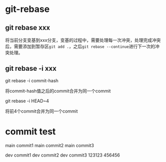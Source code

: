 # git-rebase

## git rebase xxx

将当前分支变基到xxx分支，变基的过程中，需要处理每一次冲突，处理完成冲突后，需要添加到暂存区`git add .`，之后`git rebase --continue`进行下一次的冲突处理。

## git rebase -i xxx

git rebase -i commit-hash

将commit-hash值之后的commit合并为同一个commit

git rebase -i HEAD~4

将前4个commit合并为同一个commit

# commit test

main commit1
main commit2
main commit3

dev commit1
dev commit2
dev commit3
123123
456456
